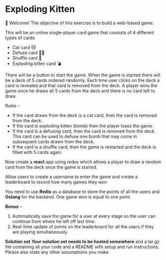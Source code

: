 # Exploding Kitten












👋 Welcome! The objective of this exercise is to build a web-based game. 

This will be an online single-player card game that consists of 4 different types of cards

- Cat card 😼
- Defuse card 🙅‍♂️
- Shuffle card 🔀
- Exploding kitten card 💣

There will be a button to start the game. When the game is started there will be a deck of 5 cards ordered randomly. Each time user clicks on the deck a card is revealed and that card is removed from the deck. A player wins the game once he draws all 5 cards from the deck and there is no card left to draw. 

Rules –
- If the card drawn from the deck is a cat card, then the card is removed from the deck.
- If the card is exploding kitten (bomb) then the player loses the game.
- If the card is a defusing card, then the card is removed from the deck. This card can be used to defuse one bomb that may come in subsequent cards drawn from the deck.
- If the card is a shuffle card, then the game is restarted and the deck is filled with 5 cards again.

Now create a **react** app using redux which allows a player to draw a random card from the deck once the game is started.

Allow users to create a username to enter the game and create a leaderboard to record how many games they won

You need to use **Redis** as a database to store the points of all the users and **Golang** for the backend. One game won is equal to one point. 

**Bonus -**

1. Automatically save the game for a user at every stage so the user can continue from where he left off last time.
2. Real-time update of points on the leaderboard for all the users if they are playing simultaneously. 

**Solution set**
**Your solution set needs to be hosted somewhere** and a tar.gz file containing all your code and a README with setup and run instructions. Please also state any other assumptions you make